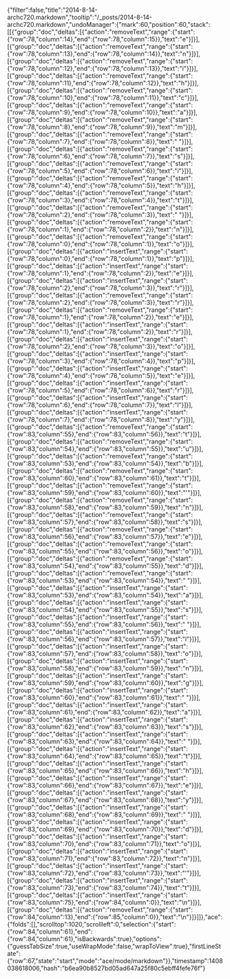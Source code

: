 {"filter":false,"title":"2014-8-14-archc720.markdown","tooltip":"/_posts/2014-8-14-archc720.markdown","undoManager":{"mark":60,"position":60,"stack":[[{"group":"doc","deltas":[{"action":"removeText","range":{"start":{"row":78,"column":14},"end":{"row":78,"column":15}},"text":"e"}]}],[{"group":"doc","deltas":[{"action":"removeText","range":{"start":{"row":78,"column":13},"end":{"row":78,"column":14}},"text":"n"}]}],[{"group":"doc","deltas":[{"action":"removeText","range":{"start":{"row":78,"column":12},"end":{"row":78,"column":13}},"text":"i"}]}],[{"group":"doc","deltas":[{"action":"removeText","range":{"start":{"row":78,"column":11},"end":{"row":78,"column":12}},"text":"h"}]}],[{"group":"doc","deltas":[{"action":"removeText","range":{"start":{"row":78,"column":10},"end":{"row":78,"column":11}},"text":"c"}]}],[{"group":"doc","deltas":[{"action":"removeText","range":{"start":{"row":78,"column":9},"end":{"row":78,"column":10}},"text":"a"}]}],[{"group":"doc","deltas":[{"action":"removeText","range":{"start":{"row":78,"column":8},"end":{"row":78,"column":9}},"text":"m"}]}],[{"group":"doc","deltas":[{"action":"removeText","range":{"start":{"row":78,"column":7},"end":{"row":78,"column":8}},"text":" "}]}],[{"group":"doc","deltas":[{"action":"removeText","range":{"start":{"row":78,"column":6},"end":{"row":78,"column":7}},"text":"s"}]}],[{"group":"doc","deltas":[{"action":"removeText","range":{"start":{"row":78,"column":5},"end":{"row":78,"column":6}},"text":"i"}]}],[{"group":"doc","deltas":[{"action":"removeText","range":{"start":{"row":78,"column":4},"end":{"row":78,"column":5}},"text":"h"}]}],[{"group":"doc","deltas":[{"action":"removeText","range":{"start":{"row":78,"column":3},"end":{"row":78,"column":4}},"text":"t"}]}],[{"group":"doc","deltas":[{"action":"removeText","range":{"start":{"row":78,"column":2},"end":{"row":78,"column":3}},"text":" "}]}],[{"group":"doc","deltas":[{"action":"removeText","range":{"start":{"row":78,"column":1},"end":{"row":78,"column":2}},"text":"n"}]}],[{"group":"doc","deltas":[{"action":"removeText","range":{"start":{"row":78,"column":0},"end":{"row":78,"column":1}},"text":"o"}]}],[{"group":"doc","deltas":[{"action":"insertText","range":{"start":{"row":78,"column":0},"end":{"row":78,"column":1}},"text":"p"}]}],[{"group":"doc","deltas":[{"action":"insertText","range":{"start":{"row":78,"column":1},"end":{"row":78,"column":2}},"text":"e"}]}],[{"group":"doc","deltas":[{"action":"insertText","range":{"start":{"row":78,"column":2},"end":{"row":78,"column":3}},"text":"r"}]}],[{"group":"doc","deltas":[{"action":"removeText","range":{"start":{"row":78,"column":2},"end":{"row":78,"column":3}},"text":"r"}]}],[{"group":"doc","deltas":[{"action":"removeText","range":{"start":{"row":78,"column":1},"end":{"row":78,"column":2}},"text":"e"}]}],[{"group":"doc","deltas":[{"action":"insertText","range":{"start":{"row":78,"column":1},"end":{"row":78,"column":2}},"text":"r"}]}],[{"group":"doc","deltas":[{"action":"insertText","range":{"start":{"row":78,"column":2},"end":{"row":78,"column":3}},"text":"o"}]}],[{"group":"doc","deltas":[{"action":"insertText","range":{"start":{"row":78,"column":3},"end":{"row":78,"column":4}},"text":"p"}]}],[{"group":"doc","deltas":[{"action":"insertText","range":{"start":{"row":78,"column":4},"end":{"row":78,"column":5}},"text":"e"}]}],[{"group":"doc","deltas":[{"action":"insertText","range":{"start":{"row":78,"column":5},"end":{"row":78,"column":6}},"text":"r"}]}],[{"group":"doc","deltas":[{"action":"insertText","range":{"start":{"row":78,"column":6},"end":{"row":78,"column":7}},"text":"l"}]}],[{"group":"doc","deltas":[{"action":"insertText","range":{"start":{"row":78,"column":7},"end":{"row":78,"column":8}},"text":"y"}]}],[{"group":"doc","deltas":[{"action":"removeText","range":{"start":{"row":83,"column":55},"end":{"row":83,"column":56}},"text":"t"}]}],[{"group":"doc","deltas":[{"action":"removeText","range":{"start":{"row":83,"column":54},"end":{"row":83,"column":55}},"text":"u"}]}],[{"group":"doc","deltas":[{"action":"removeText","range":{"start":{"row":83,"column":53},"end":{"row":83,"column":54}},"text":"b"}]}],[{"group":"doc","deltas":[{"action":"removeText","range":{"start":{"row":83,"column":60},"end":{"row":83,"column":61}},"text":"t"}]}],[{"group":"doc","deltas":[{"action":"removeText","range":{"start":{"row":83,"column":59},"end":{"row":83,"column":60}},"text":"'"}]}],[{"group":"doc","deltas":[{"action":"removeText","range":{"start":{"row":83,"column":58},"end":{"row":83,"column":59}},"text":"n"}]}],[{"group":"doc","deltas":[{"action":"removeText","range":{"start":{"row":83,"column":57},"end":{"row":83,"column":58}},"text":"s"}]}],[{"group":"doc","deltas":[{"action":"removeText","range":{"start":{"row":83,"column":56},"end":{"row":83,"column":57}},"text":"e"}]}],[{"group":"doc","deltas":[{"action":"removeText","range":{"start":{"row":83,"column":55},"end":{"row":83,"column":56}},"text":"o"}]}],[{"group":"doc","deltas":[{"action":"removeText","range":{"start":{"row":83,"column":54},"end":{"row":83,"column":55}},"text":"d"}]}],[{"group":"doc","deltas":[{"action":"removeText","range":{"start":{"row":83,"column":53},"end":{"row":83,"column":54}},"text":" "}]}],[{"group":"doc","deltas":[{"action":"insertText","range":{"start":{"row":83,"column":53},"end":{"row":83,"column":54}},"text":"a"}]}],[{"group":"doc","deltas":[{"action":"insertText","range":{"start":{"row":83,"column":54},"end":{"row":83,"column":55}},"text":"s"}]}],[{"group":"doc","deltas":[{"action":"insertText","range":{"start":{"row":83,"column":55},"end":{"row":83,"column":56}},"text":" "}]}],[{"group":"doc","deltas":[{"action":"insertText","range":{"start":{"row":83,"column":56},"end":{"row":83,"column":57}},"text":"l"}]}],[{"group":"doc","deltas":[{"action":"insertText","range":{"start":{"row":83,"column":57},"end":{"row":83,"column":58}},"text":"o"}]}],[{"group":"doc","deltas":[{"action":"insertText","range":{"start":{"row":83,"column":58},"end":{"row":83,"column":59}},"text":"n"}]}],[{"group":"doc","deltas":[{"action":"insertText","range":{"start":{"row":83,"column":59},"end":{"row":83,"column":60}},"text":"g"}]}],[{"group":"doc","deltas":[{"action":"insertText","range":{"start":{"row":83,"column":60},"end":{"row":83,"column":61}},"text":" "}]}],[{"group":"doc","deltas":[{"action":"insertText","range":{"start":{"row":83,"column":61},"end":{"row":83,"column":62}},"text":"a"}]}],[{"group":"doc","deltas":[{"action":"insertText","range":{"start":{"row":83,"column":62},"end":{"row":83,"column":63}},"text":"s"}]}],[{"group":"doc","deltas":[{"action":"insertText","range":{"start":{"row":83,"column":63},"end":{"row":83,"column":64}},"text":" "}]}],[{"group":"doc","deltas":[{"action":"insertText","range":{"start":{"row":83,"column":64},"end":{"row":83,"column":65}},"text":"t"}]}],[{"group":"doc","deltas":[{"action":"insertText","range":{"start":{"row":83,"column":65},"end":{"row":83,"column":66}},"text":"h"}]}],[{"group":"doc","deltas":[{"action":"insertText","range":{"start":{"row":83,"column":66},"end":{"row":83,"column":67}},"text":"e"}]}],[{"group":"doc","deltas":[{"action":"insertText","range":{"start":{"row":83,"column":67},"end":{"row":83,"column":68}},"text":"y"}]}],[{"group":"doc","deltas":[{"action":"insertText","range":{"start":{"row":83,"column":68},"end":{"row":83,"column":69}},"text":" "}]}],[{"group":"doc","deltas":[{"action":"insertText","range":{"start":{"row":83,"column":69},"end":{"row":83,"column":70}},"text":"d"}]}],[{"group":"doc","deltas":[{"action":"insertText","range":{"start":{"row":83,"column":70},"end":{"row":83,"column":71}},"text":"o"}]}],[{"group":"doc","deltas":[{"action":"insertText","range":{"start":{"row":83,"column":71},"end":{"row":83,"column":72}},"text":"n"}]}],[{"group":"doc","deltas":[{"action":"insertText","range":{"start":{"row":83,"column":72},"end":{"row":83,"column":73}},"text":"'"}]}],[{"group":"doc","deltas":[{"action":"insertText","range":{"start":{"row":83,"column":73},"end":{"row":83,"column":74}},"text":"t"}]}],[{"group":"doc","deltas":[{"action":"insertText","range":{"start":{"row":83,"column":75},"end":{"row":84,"column":0}},"text":"\n"}]}],[{"group":"doc","deltas":[{"action":"removeText","range":{"start":{"row":84,"column":13},"end":{"row":85,"column":0}},"text":"\n"}]}]]},"ace":{"folds":[],"scrolltop":1020,"scrollleft":0,"selection":{"start":{"row":84,"column":61},"end":{"row":84,"column":61},"isBackwards":true},"options":{"guessTabSize":true,"useWrapMode":false,"wrapToView":true},"firstLineState":{"row":67,"state":"start","mode":"ace/mode/markdown"}},"timestamp":1408038618006,"hash":"b6ea90b8527bd05ad647a25f80c5ebff4fefe76f"}
